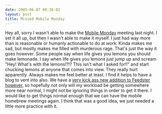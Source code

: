 ```yaml
---
date: 2005-06-07 08:38:02
layout: post
title: Missed Mobile Monday
---
```


Hey all, sorry I wasn't able to make the [Mobile Monday](http://www.mobilemonday.com) meeting last night. I set it all up, but then I wasn't able to make it myself. I just had way more than is reasonable or humanly actionable to do at work. Kinda makes me sad, but mostly makes me filled with murderous rage. That's just the way it goes however. Some people say when life gives you  lemons you should make lemonade. I say when life gives you lemons just jump up and scream "Hey! What's with the lemons!?!? This isn't what I asked for!!" and start chucking lemons at anyone that comes into view. They really hurt apparently. Always makes me feel better at least. I find it helps to have a blog to vent into also. We have a [very kick ass new addition to Feedster however](http://fusion94.org/archives/2005/06/new_job.html), so hopefully not only will my workload be getting somewhere more near normal, I might not be ignoring things in order to get it there. I would like to get things normal enough that we can have the mobile homebrew meetings again. I think that was a good idea, we just needed a little more practice with it.
